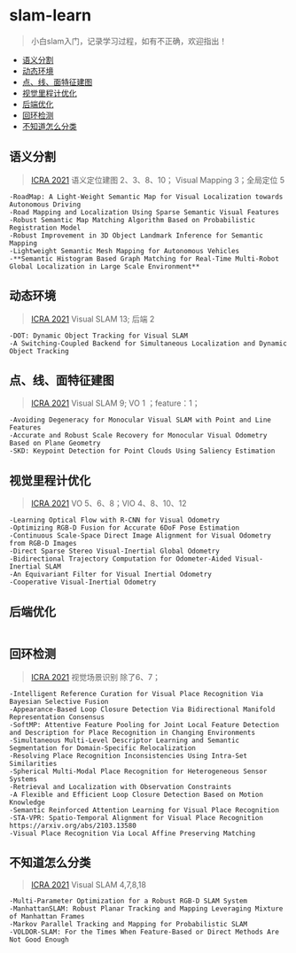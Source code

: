 # slam-learn
>小白slam入门，记录学习过程，如有不正确，欢迎指出！


* [语义分割](#语义分割)
* [动态环境](#动态环境)
* [点、线、面特征建图](#点、线、面特征建图)
* [视觉里程计优化](#视觉里程计优化)
* [后端优化](#后端优化)
* [回环检测](#回环检测)
* [不知道怎么分类](#不知道怎么分类)

## 语义分割
>[ICRA 2021](https://blog.csdn.net/xhtchina/article/details/118101298)   语义定位建图 2、3、8、10； Visual Mapping 3；全局定位 5
```  
-RoadMap: A Light-Weight Semantic Map for Visual Localization towards Autonomous Driving
-Road Mapping and Localization Using Sparse Semantic Visual Features
-Robust Semantic Map Matching Algorithm Based on Probabilistic Registration Model
-Robust Improvement in 3D Object Landmark Inference for Semantic Mapping
-Lightweight Semantic Mesh Mapping for Autonomous Vehicles
-**Semantic Histogram Based Graph Matching for Real-Time Multi-Robot Global Localization in Large Scale Environment**
```  
## 动态环境
>[ICRA 2021](https://blog.csdn.net/xhtchina/article/details/118101298)   Visual SLAM 13; 后端 2
```  
-DOT: Dynamic Object Tracking for Visual SLAM 
-A Switching-Coupled Backend for Simultaneous Localization and Dynamic Object Tracking
```  

## 点、线、面特征建图
>[ICRA 2021](https://blog.csdn.net/xhtchina/article/details/118101298)   Visual SLAM 9; VO 1 ；feature：1；
```  
-Avoiding Degeneracy for Monocular Visual SLAM with Point and Line Features
-Accurate and Robust Scale Recovery for Monocular Visual Odometry Based on Plane Geometry
-SKD: Keypoint Detection for Point Clouds Using Saliency Estimation
```  
## 视觉里程计优化
>[ICRA 2021](https://blog.csdn.net/xhtchina/article/details/118101298)   VO 5、6、8；VIO 4、8、10、12
```  
-Learning Optical Flow with R-CNN for Visual Odometry
-Optimizing RGB-D Fusion for Accurate 6DoF Pose Estimation
-Continuous Scale-Space Direct Image Alignment for Visual Odometry from RGB-D Images
-Direct Sparse Stereo Visual-Inertial Global Odometry
-Bidirectional Trajectory Computation for Odometer-Aided Visual-Inertial SLAM
-An Equivariant Filter for Visual Inertial Odometry 
-Cooperative Visual-Inertial Odometry
```  

## 后端优化
```  
```  
## 回环检测
>[ICRA 2021](https://blog.csdn.net/xhtchina/article/details/118101298)   视觉场景识别 除了6、7；
```  
-Intelligent Reference Curation for Visual Place Recognition Via Bayesian Selective Fusion 
-Appearance-Based Loop Closure Detection Via Bidirectional Manifold Representation Consensus
-SoftMP: Attentive Feature Pooling for Joint Local Feature Detection and Description for Place Recognition in Changing Environments
-Simultaneous Multi-Level Descriptor Learning and Semantic Segmentation for Domain-Specific Relocalization
-Resolving Place Recognition Inconsistencies Using Intra-Set Similarities 
-Spherical Multi-Modal Place Recognition for Heterogeneous Sensor Systems 
-Retrieval and Localization with Observation Constraints
-A Flexible and Efficient Loop Closure Detection Based on Motion Knowledge
-Semantic Reinforced Attention Learning for Visual Place Recognition
-STA-VPR: Spatio-Temporal Alignment for Visual Place Recognition https://arxiv.org/abs/2103.13580
-Visual Place Recognition Via Local Affine Preserving Matching
``` 
## 不知道怎么分类
>[ICRA 2021](https://blog.csdn.net/xhtchina/article/details/118101298)   Visual SLAM 4,7,8,18
```  
-Multi-Parameter Optimization for a Robust RGB-D SLAM System
-ManhattanSLAM: Robust Planar Tracking and Mapping Leveraging Mixture of Manhattan Frames
-Markov Parallel Tracking and Mapping for Probabilistic SLAM
-VOLDOR-SLAM: For the Times When Feature-Based or Direct Methods Are Not Good Enough
```  
